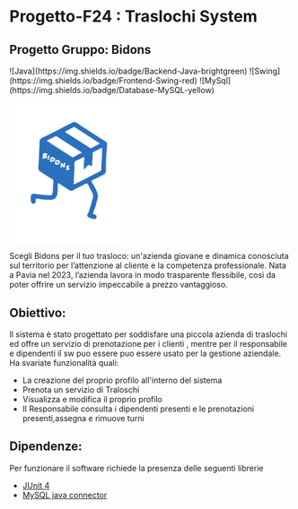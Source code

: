 # Progetto-F24 : Traslochi System
## Progetto Gruppo: Bidons

<p float="left">
![Java](https://img.shields.io/badge/Backend-Java-brightgreen)
![Swing](https://img.shields.io/badge/Frontend-Swing-red)
![MySql](https://img.shields.io/badge/Database-MySQL-yellow)
</p>
<img align="top" src="Documentazione/Logo-Bidons.svg" alt="" width="200"/>
 
Scegli Bidons per il tuo trasloco: un'azienda giovane e dinamica  conosciuta sul territorio per l’attenzione al cliente e la competenza professionale. Nata a Pavia nel 2023, l’azienda lavora in modo trasparente flessibile, così da poter offrire un servizio impeccabile a prezzo vantaggioso.

## Obiettivo:

Il sistema è stato progettato per soddisfare una piccola azienda di traslochi ed offre un servizio 
di prenotazione per i clienti , mentre per il responsabile e dipendenti  il sw puo essere puo essere usato per la gestione aziendale.  
Ha svariate funzionalità quali:   
* La creazione del proprio profilo all'interno del sistema
* Prenota un servizio di Traloschi
* Visualizza e modifica il proprio profilo
* Il Responsabile consulta i dipendenti presenti e le prenotazioni presenti,assegna e rimuove turni
 
## Dipendenze:

Per funzionare il software richiede la presenza delle seguenti librerie
- [JUnit 4](https://github.com/junit-team/junit4/releases/tag/r4.13.2)
- [MySQL java connector](https://github.com/mysql/mysql-connector-j) 
 
